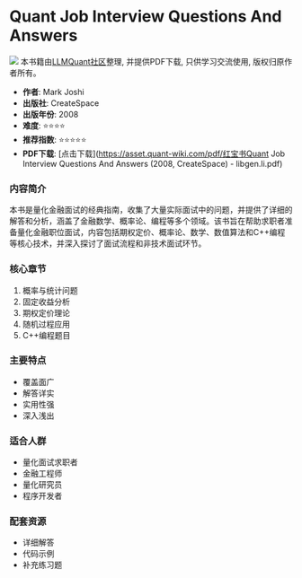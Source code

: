 # Quant Job Interview Questions And Answers

![](https://fastly.jsdelivr.net/gh/bucketio/img3@main/2024/09/04/1725464231869-e0b2f727-2a0f-4270-bf6c-31ddc350426a.gif)
本书籍由[LLMQuant社区](https://llmquant.com/)整理, 并提供PDF下载, 只供学习交流使用, 版权归原作者所有。

- **作者**: Mark Joshi
- **出版社**: CreateSpace
- **出版年份**: 2008
- **难度**: ⭐⭐⭐⭐
- **推荐指数**: ⭐⭐⭐⭐⭐
- **PDF下载**: [点击下载](https://asset.quant-wiki.com/pdf/红宝书Quant Job Interview Questions And Answers (2008, CreateSpace) - libgen.li.pdf)

### 内容简介

本书是量化金融面试的经典指南，收集了大量实际面试中的问题，并提供了详细的解答和分析，涵盖了金融数学、概率论、编程等多个领域。该书旨在帮助求职者准备量化金融职位面试，内容包括期权定价、概率论、数学、数值算法和C++编程等核心技术，并深入探讨了面试流程和非技术面试环节。

### 核心章节

1. 概率与统计问题
2. 固定收益分析
3. 期权定价理论
4. 随机过程应用
5. C++编程题目

### 主要特点

- 覆盖面广
- 解答详实
- 实用性强
- 深入浅出

### 适合人群

- 量化面试求职者
- 金融工程师
- 量化研究员
- 程序开发者

### 配套资源

- 详细解答
- 代码示例
- 补充练习题